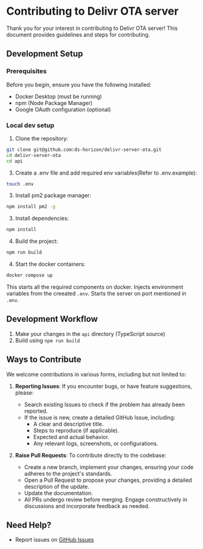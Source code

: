 # Contributing to Delivr OTA server

Thank you for your interest in contributing to Delivr OTA server! This document provides guidelines and steps for contributing.

## Development Setup

### Prerequisites

Before you begin, ensure you have the following installed:
- Docker Desktop (must be running)
- npm (Node Package Manager)
- Google OAuth configuration (optional)

### Local dev setup

1. Clone the repository:
```bash
git clone git@github.com:ds-horizon/delivr-server-ota.git
cd delivr-server-ota
cd api
```

3. Create a .env file and add required env variables(Refer to .env.example):
```bash
touch .env
```

3. Install pm2 package manager:
```bash
npm install pm2 -g
```

3. Install dependencies:
```bash
npm install
```

4. Build the project:
```bash
npm run build
```

4. Start the docker containers:
```bash
docker compose up
```
This starts all the required components on docker. Injects environment variables from the creeated `.env`. Starts the server on port mentioned in `.env`. 

## Development Workflow

1. Make your changes in the `api` directory (TypeScript source)
2. Build using `npm run build`

## Ways to Contribute

We welcome contributions in various forms, including but not limited to:

1. **Reporting Issues**: If you encounter bugs, or have feature suggestions, please:
   - Search existing Issues to check if the problem has already been reported.
   - If the issue is new, create a detailed GitHub Issue, including:
     - A clear and descriptive title.
     - Steps to reproduce (if applicable).
     - Expected and actual behavior.
     - Any relevant logs, screenshots, or configurations.

2. **Raise Pull Requests**: To contribute directly to the codebase:
   - Create a new branch, implement your changes, ensuring your code adheres to the project's standards.
   - Open a Pull Request to propose your changes, providing a detailed description of the update.
   - Update the documentation.
   - All PRs undergo review before merging. Engage constructively in discussions and incorporate feedback as needed.

## Need Help?

- Report issues on [GitHub Issues](https://github.com/ds-horizon/delivr-server-ota/issues)